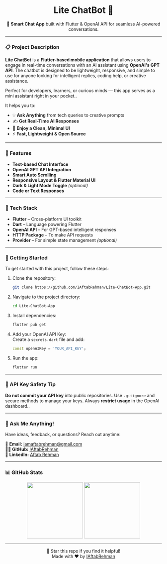 <h1 align="center">Lite ChatBot 🤖</h1>

<p align="center">
  💬 <strong>Smart Chat App</strong> built with Flutter & OpenAI API for seamless AI-powered conversations.
</p>

---

### 📋 Project Description

**Lite ChatBot** is a **Flutter-based mobile application** that allows users to engage in real-time conversations with an AI assistant using **OpenAI's GPT API**. The chatbot is designed to be lightweight, responsive, and simple to use for anyone looking for intelligent replies, coding help, or creative assistance.

Perfect for developers, learners, or curious minds — this app serves as a mini assistant right in your pocket..

It helps you to:

- 💡 **Ask Anything** from tech queries to creative prompts
- ✍️ **Get Real-Time AI Responses**
- 📱 **Enjoy a Clean, Minimal UI**
- ⚡ **Fast, Lightweight & Open Source**

---

### 🧰 Features

- **Text-based Chat Interface**
- **OpenAI GPT API Integration**
- **Smart Auto Scrolling**
- **Responsive Layout & Flutter Material UI**
- **Dark & Light Mode Toggle** *(optional)*
- **Code or Text Responses**

---

### 🔧 Tech Stack

- **Flutter** – Cross-platform UI toolkit
- **Dart** – Language powering Flutter
- **OpenAI API** – For GPT-based intelligent responses
- **HTTP Package** – To make API requests
- **Provider** – For simple state management *(optional)*

---

### 🏁 Getting Started

To get started with this project, follow these steps:

1. Clone the repository:
    ```bash
    git clone https://github.com/IAftabRehman/Lite-ChatBot-App.git
    ```

2. Navigate to the project directory:
    ```bash
    cd Lite-ChatBot-App
    ```

3. Install dependencies:
    ```bash
    flutter pub get
    ```

4. Add your OpenAI API Key:  
   Create a `secrets.dart` file and add:
    ```dart
    const openAIKey = 'YOUR_API_KEY';
    ```

5. Run the app:
    ```bash
    flutter run
    ```

---

### 🔐 API Key Safety Tip

**Do not commit your API key** into public repositories. Use `.gitignore` and secure methods to manage your keys. Always **restrict usage** in the OpenAI dashboard..

---

### 💬 Ask Me Anything!

Have ideas, feedback, or questions? Reach out anytime:

📧 **Email:** iamaftabrehman@gmail.com  
🧑‍💻 **GitHub:** [IAftabRehman](https://github.com/IAftabRehman)  
💼 **LinkedIn:** [Aftab Rehman](https://www.linkedin.com/in/aftab-rehman)

---

### 📊 GitHub Stats

<div align="center">
  <img src="https://github-readme-stats.vercel.app/api?username=IAftabRehman&show_icons=true&theme=tokyonight" height="180"/>
  <img src="https://github-readme-stats.vercel.app/api/top-langs/?username=IAftabRehman&layout=compact&theme=tokyonight" height="180"/>
</div>

---

<p align="center">
  🌟 Star this repo if you find it helpful!
  <br/>
  Made with ❤️ by <a href="https://github.com/IAftabRehman">IAftabRehman</a>
</p>
